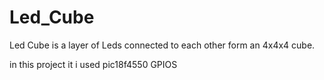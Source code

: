 # Led_Cube
Led Cube is a layer of Leds connected to each other form an 4x4x4 cube. 

in this project it i used pic18f4550 GPIOS 
